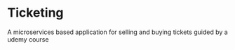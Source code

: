 # Ticketing
A microservices based application for selling and buying tickets guided by a udemy course
